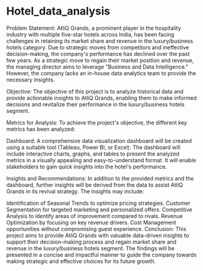 # Hotel_data_analysis
Problem Statement:
AtliQ Grands, a prominent player in the hospitality industry with multiple five-star hotels across India, has been facing challenges in retaining its market share and revenue in the luxury/business hotels category. Due to strategic moves from competitors and ineffective decision-making, the company's performance has declined over the past few years. As a strategic move to regain their market position and revenue, the managing director aims to leverage "Business and Data Intelligence." However, the company lacks an in-house data analytics team to provide the necessary insights.

Objective:
The objective of this project is to analyze historical data and provide actionable insights to AtliQ Grands, enabling them to make informed decisions and revitalize their performance in the luxury/business hotels segment.

Metrics for Analysis:
To achieve the project's objective, the different key metrics has been analyzed:

Dashboard:
A comprehensive data visualization dashboard will be created using a suitable tool (Tableau, Power BI, or Excel). The dashboard will include interactive charts, graphs, and tables to present the analyzed metrics in a visually appealing and easy-to-understand format. It will enable stakeholders to gain quick insights into the hotel's performance.

Insights and Recommendations:
In addition to the provided metrics and the dashboard, further insights will be derived from the data to assist AtliQ Grands in its revival strategy. The insights may include:

Identification of Seasonal Trends to optimize pricing strategies.
Customer Segmentation for targeted marketing and personalized offers.
Competitive Analysis to identify areas of improvement compared to rivals.
Revenue Optimization by focusing on key revenue drivers.
Cost Management opportunities without compromising guest experience.
Conclusion:
This project aims to provide AtliQ Grands with valuable data-driven insights to support their decision-making process and regain market share and revenue in the luxury/business hotels segment. The findings will be presented in a concise and impactful manner to guide the company towards making strategic and effective choices for its future growth.
